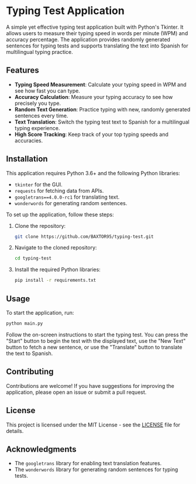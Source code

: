# Typing Test Application

A simple yet effective typing test application built with Python's Tkinter. It allows users to measure their typing speed in words per minute (WPM) and accuracy percentage. The application provides randomly generated sentences for typing tests and supports translating the text into Spanish for multilingual typing practice.

## Features

- **Typing Speed Measurement**: Calculate your typing speed in WPM and see how fast you can type.
- **Accuracy Calculation**: Measure your typing accuracy to see how precisely you type.
- **Random Text Generation**: Practice typing with new, randomly generated sentences every time.
- **Text Translation**: Switch the typing test text to Spanish for a multilingual typing experience.
- **High Score Tracking**: Keep track of your top typing speeds and accuracies.

## Installation

This application requires Python 3.6+ and the following Python libraries:

- `tkinter` for the GUI.
- `requests` for fetching data from APIs.
- `googletrans==4.0.0-rc1` for translating text.
- `wonderwords` for generating random sentences.

To set up the application, follow these steps:

1. Clone the repository:

   ```bash
   git clone https://github.com/BAXTOR95/typing-test.git
   ```

2. Navigate to the cloned repository:

   ```bash
   cd typing-test
   ```

3. Install the required Python libraries:

   ```bash
   pip install -r requirements.txt
   ```

## Usage

To start the application, run:

```bash
python main.py
```

Follow the on-screen instructions to start the typing test. You can press the "Start" button to begin the test with the displayed text, use the "New Text" button to fetch a new sentence, or use the "Translate" button to translate the text to Spanish.

## Contributing

Contributions are welcome! If you have suggestions for improving the application, please open an issue or submit a pull request.

## License

This project is licensed under the MIT License - see the [LICENSE](LICENSE.md) file for details.

## Acknowledgments

- The `googletrans` library for enabling text translation features.
- The `wonderwords` library for generating random sentences for typing tests.
